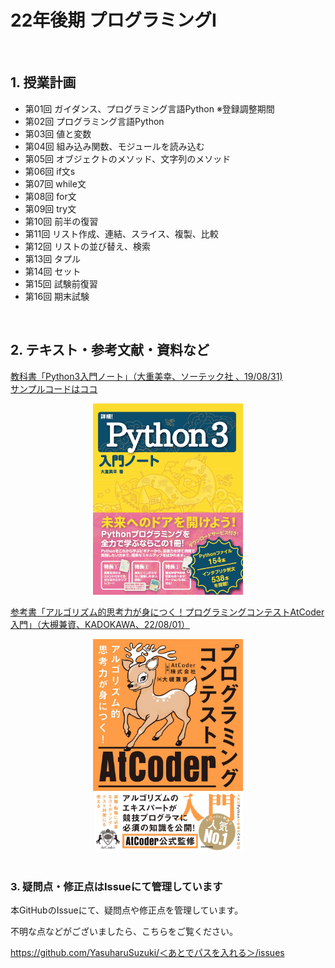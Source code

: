 # 22年後期 プログラミングI

<br>

## 1. 授業計画

- 第01回 ガイダンス、プログラミング言語Python ※登録調整期間
- 第02回 プログラミング言語Python
- 第03回 値と変数
- 第04回 組み込み関数、モジュールを読み込む
- 第05回 オブジェクトのメソッド、文字列のメソッド
- 第06回 if文s
- 第07回 while文
- 第08回 for文
- 第09回 try文
- 第10回 前半の復習
- 第11回 リスト作成、連結、スライス、複製、比較
- 第12回 リストの並び替え、検索
- 第13回 タプル
- 第14回 セット
- 第15回 試験前復習
- 第16回 期末試験

<br>

## 2. テキスト・参考文献・資料など

[教科書「Python3入門ノート」（大重美幸、ソーテック社 、19/08/31) ](https://www.amazon.co.jp/dp/4800711673/) <br>
[サンプルコードはココ](http://www.sotechsha.co.jp/sp/1167/)
<div align="center">
<img src="./etc/image/python3_intro_large.jpg" alt="Python3入門ノート" title="Python3入門ノート" width=240>
</div>

[参考書「アルゴリズム的思考力が身につく！プログラミングコンテストAtCoder入門」（大槻兼資、KADOKAWA、22/08/01）](https://www.amazon.co.jp/dp/404604408X/)<br>
<div align="center">
<img src="./etc/image/atcoder_sika.jpg" alt="AtCoder入門" title="AtCoder入門" width=240>
</div>

<br>

### 3. 疑問点・修正点はIssueにて管理しています

本GitHubのIssueにて、疑問点や修正点を管理しています。

不明な点などがございましたら、こちらをご覧ください。

https://github.com/YasuharuSuzuki/＜あとでパスを入れる＞/issues

